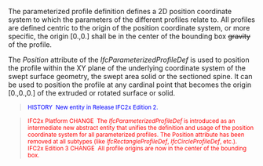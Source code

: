 The parameterized profile definition defines a 2D position coordinate system to which the parameters of the different profiles relate to. All profiles are defined centric to the origin of the position coordinate system, or more specific, the origin [0.,0.] shall be in the center of the bounding box ~~gravity~~ of the profile.

The _Position_ attribute of the _IfcParameterizedProfileDef_ is used to position the profile within the XY plane of the underlying coordinate system of the swept surface geometry, the swept area solid or the sectioned spine. It can be used to position the profile at any cardinal point that becomes the origin [0.,0.,0.] of the extruded or rotated surface or solid.

> <small> <font color="#0000ff">HISTORY&nbsp;
New entity in
Release IFC2x Edition 2.</font></small>

> <font color="#ff0000"><small>IFC2x
Platform CHANGE&nbsp; The <i>IfcParameterizedProfileDef</i>
is introduced as an intermediate new abstract entity that unifies the
definition and usage of the position coordinate system for all
parameterized profiles. The Position attribute has been removed at all
subtypes (like <i>IfcRectangleProfileDef</i>, <i>IfcCircleProfileDef</i>,
etc.).<br>
IFC2x Edition 3 CHANGE&nbsp; All profile
origins are now in the center of the bounding box.</small> </font>